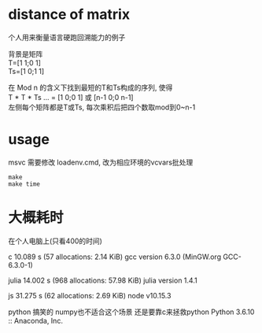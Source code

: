 # distance of matrix

个人用来衡量语言硬跑回溯能力的例子

背景是矩阵  
T=[1 1;0 1]  
Ts=[1 0;1 1]  

在 Mod n 的含义下找到最短的T和Ts构成的序列, 使得  
T * T * Ts ... = [1 0;0 1] 或 [n-1 0;0 n-1]  
左侧每个矩阵都是T或Ts, 每次乘积后把四个数取mod到0~n-1

# usage

msvc 需要修改 loadenv.cmd, 改为相应环境的vcvars批处理
```shell
make
make time
```

# 大概耗时

在个人电脑上(只看400的时间)

c 10.089 s (57 allocations: 2.14 KiB) 
gcc version 6.3.0 (MinGW.org GCC-6.3.0-1)

julia 14.002 s (968 allocations: 57.98 KiB)
julia version 1.4.1

js 31.275 s (62 allocations: 2.69 KiB)
node v10.15.3

python 搞笑的 numpy也不适合这个场景 还是要靠c来拯救python
Python 3.6.10 :: Anaconda, Inc.
